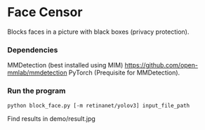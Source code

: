 # Face Censor
Blocks faces in a picture with black boxes (privacy protection).

### Dependencies
MMDetection (best installed using MIM)
https://github.com/open-mmlab/mmdetection
PyTorch (Prequisite for MMDetection).

### Run the program
```python block_face.py [-m retinanet/yolov3] input_file_path```

Find results in demo/result.jpg

